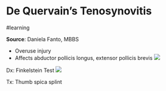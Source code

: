 # De Quervain’s Tenosynovitis
#learning

**Source**: Daniela Fanto, MBBS

* Overuse injury
* Affects abductor pollicis longus, extensor pollicis brevis
![](De%20Quervain%E2%80%99s%20Tenosynovitis/DB6BA635-69AC-4E5D-A44B-CC8A5559410D.png)

Dx: Finkelstein Test
![](De%20Quervain%E2%80%99s%20Tenosynovitis/C5481C6D-B67A-40F7-AC57-C9F4E5388077.png)

Tx: Thumb spica splint